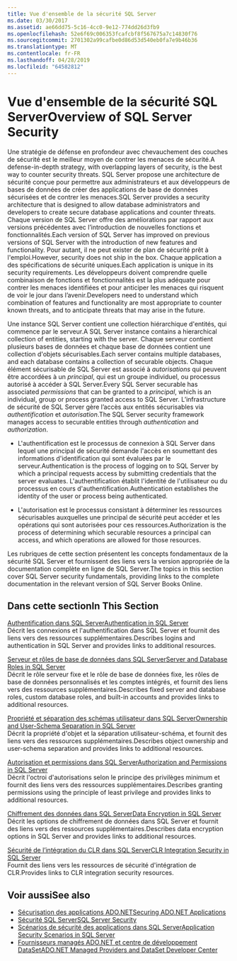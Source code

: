 ```yaml
---
title: Vue d'ensemble de la sécurité SQL Server
ms.date: 03/30/2017
ms.assetid: ae66dd75-5c16-4cc0-9e12-774dd26d3fb9
ms.openlocfilehash: 52e6f69c006353fcafcbf8f567675a7c14830f76
ms.sourcegitcommit: 2701302a99cafbe0d86d53d540eb0fa7e9b46b36
ms.translationtype: MT
ms.contentlocale: fr-FR
ms.lasthandoff: 04/28/2019
ms.locfileid: "64582812"
---
```

# <a name="overview-of-sql-server-security"></a><span data-ttu-id="39a19-102">Vue d'ensemble de la sécurité SQL Server</span><span class="sxs-lookup"><span data-stu-id="39a19-102">Overview of SQL Server Security</span></span>
<span data-ttu-id="39a19-103">Une stratégie de défense en profondeur avec chevauchement des couches de sécurité est le meilleur moyen de contrer les menaces de sécurité.</span><span class="sxs-lookup"><span data-stu-id="39a19-103">A defense-in-depth strategy, with overlapping layers of security, is the best way to counter security threats.</span></span> <span data-ttu-id="39a19-104">SQL Server propose une architecture de sécurité conçue pour permettre aux administrateurs et aux développeurs de bases de données de créer des applications de base de données sécurisées et de contrer les menaces.</span><span class="sxs-lookup"><span data-stu-id="39a19-104">SQL Server provides a security architecture that is designed to allow database administrators and developers to create secure database applications and counter threats.</span></span> <span data-ttu-id="39a19-105">Chaque version de SQL Server offre des améliorations par rapport aux versions précédentes avec l’introduction de nouvelles fonctions et fonctionnalités.</span><span class="sxs-lookup"><span data-stu-id="39a19-105">Each version of SQL Server has improved on previous versions of SQL Server with the introduction of new features and functionality.</span></span> <span data-ttu-id="39a19-106">Pour autant, il ne peut exister de plan de sécurité prêt à l'emploi.</span><span class="sxs-lookup"><span data-stu-id="39a19-106">However, security does not ship in the box.</span></span> <span data-ttu-id="39a19-107">Chaque application a des spécifications de sécurité uniques.</span><span class="sxs-lookup"><span data-stu-id="39a19-107">Each application is unique in its security requirements.</span></span> <span data-ttu-id="39a19-108">Les développeurs doivent comprendre quelle combinaison de fonctions et fonctionnalités est la plus adéquate pour contrer les menaces identifiées et pour anticiper les menaces qui risquent de voir le jour dans l’avenir.</span><span class="sxs-lookup"><span data-stu-id="39a19-108">Developers need to understand which combination of features and functionality are most appropriate to counter known threats, and to anticipate threats that may arise in the future.</span></span>  
  
 <span data-ttu-id="39a19-109">Une instance SQL Server contient une collection hiérarchique d'entités, qui commence par le serveur.</span><span class="sxs-lookup"><span data-stu-id="39a19-109">A SQL Server instance contains a hierarchical collection of entities, starting with the server.</span></span> <span data-ttu-id="39a19-110">Chaque serveur contient plusieurs bases de données et chaque base de données contient une collection d'objets sécurisables.</span><span class="sxs-lookup"><span data-stu-id="39a19-110">Each server contains multiple databases, and each database contains a collection of securable objects.</span></span> <span data-ttu-id="39a19-111">Chaque élément sécurisable de SQL Server est associé à *autorisations* qui peuvent être accordées à un *principal*, qui est un groupe individuel, ou processus autorisé à accéder à SQL Server.</span><span class="sxs-lookup"><span data-stu-id="39a19-111">Every SQL Server securable has associated *permissions* that can be granted to a *principal*, which is an individual, group or process granted access to SQL Server.</span></span> <span data-ttu-id="39a19-112">L’infrastructure de sécurité de SQL Server gère l’accès aux entités sécurisables via *authentification* et *autorisation*.</span><span class="sxs-lookup"><span data-stu-id="39a19-112">The SQL Server security framework manages access to securable entities through *authentication* and *authorization*.</span></span>  
  
- <span data-ttu-id="39a19-113">L'authentification est le processus de connexion à SQL Server dans lequel une principal de sécurité demande l'accès en soumettant des informations d'identification qui sont évaluées par le serveur.</span><span class="sxs-lookup"><span data-stu-id="39a19-113">Authentication is the process of logging on to SQL Server by which a principal requests access by submitting credentials that the server evaluates.</span></span> <span data-ttu-id="39a19-114">L'authentification établit l'identité de l'utilisateur ou du processus en cours d'authentification.</span><span class="sxs-lookup"><span data-stu-id="39a19-114">Authentication establishes the identity of the user or process being authenticated.</span></span>  
  
- <span data-ttu-id="39a19-115">L'autorisation est le processus consistant à déterminer les ressources sécurisables auxquelles une principal de sécurité peut accéder et les opérations qui sont autorisées pour ces ressources.</span><span class="sxs-lookup"><span data-stu-id="39a19-115">Authorization is the process of determining which securable resources a principal can access, and which operations are allowed for those resources.</span></span>  
  
 <span data-ttu-id="39a19-116">Les rubriques de cette section présentent les concepts fondamentaux de la sécurité SQL Server et fournissent des liens vers la version appropriée de la documentation complète en ligne de SQL Server.</span><span class="sxs-lookup"><span data-stu-id="39a19-116">The topics in this section cover SQL Server security fundamentals, providing links to the complete documentation in the relevant version of SQL Server Books Online.</span></span>  
  
## <a name="in-this-section"></a><span data-ttu-id="39a19-117">Dans cette section</span><span class="sxs-lookup"><span data-stu-id="39a19-117">In This Section</span></span>  
 [<span data-ttu-id="39a19-118">Authentification dans SQL Server</span><span class="sxs-lookup"><span data-stu-id="39a19-118">Authentication in SQL Server</span></span>](../../../../../docs/framework/data/adonet/sql/authentication-in-sql-server.md)  
 <span data-ttu-id="39a19-119">Décrit les connexions et l'authentification dans SQL Server et fournit des liens vers des ressources supplémentaires.</span><span class="sxs-lookup"><span data-stu-id="39a19-119">Describes logins and authentication in SQL Server and provides links to additional resources.</span></span>  
  
 [<span data-ttu-id="39a19-120">Serveur et rôles de base de données dans SQL Server</span><span class="sxs-lookup"><span data-stu-id="39a19-120">Server and Database Roles in SQL Server</span></span>](../../../../../docs/framework/data/adonet/sql/server-and-database-roles-in-sql-server.md)  
 <span data-ttu-id="39a19-121">Décrit le rôle serveur fixe et le rôle de base de données fixe, les rôles de base de données personnalisés et les comptes intégrés, et fournit des liens vers des ressources supplémentaires.</span><span class="sxs-lookup"><span data-stu-id="39a19-121">Describes fixed server and database roles, custom database roles, and built-in accounts and provides links to additional resources.</span></span>  
  
 [<span data-ttu-id="39a19-122">Propriété et séparation des schémas utilisateur dans SQL Server</span><span class="sxs-lookup"><span data-stu-id="39a19-122">Ownership and User-Schema Separation in SQL Server</span></span>](../../../../../docs/framework/data/adonet/sql/ownership-and-user-schema-separation-in-sql-server.md)  
 <span data-ttu-id="39a19-123">Décrit la propriété d'objet et la séparation utilisateur-schéma, et fournit des liens vers des ressources supplémentaires.</span><span class="sxs-lookup"><span data-stu-id="39a19-123">Describes object ownership and  user-schema separation and provides links to additional resources.</span></span>  
  
 [<span data-ttu-id="39a19-124">Autorisation et permissions dans SQL Server</span><span class="sxs-lookup"><span data-stu-id="39a19-124">Authorization and Permissions in SQL Server</span></span>](../../../../../docs/framework/data/adonet/sql/authorization-and-permissions-in-sql-server.md)  
 <span data-ttu-id="39a19-125">Décrit l'octroi d'autorisations selon le principe des privilèges minimum et fournit des liens vers des ressources supplémentaires.</span><span class="sxs-lookup"><span data-stu-id="39a19-125">Describes granting permissions using the principle of least privilege and provides links to additional resources.</span></span>  
  
 [<span data-ttu-id="39a19-126">Chiffrement des données dans SQL Server</span><span class="sxs-lookup"><span data-stu-id="39a19-126">Data Encryption in SQL Server</span></span>](../../../../../docs/framework/data/adonet/sql/data-encryption-in-sql-server.md)  
 <span data-ttu-id="39a19-127">Décrit les options de chiffrement de données dans SQL Server et fournit des liens vers des ressources supplémentaires.</span><span class="sxs-lookup"><span data-stu-id="39a19-127">Describes data encryption options in SQL Server and provides links to additional resources.</span></span>  
  
 [<span data-ttu-id="39a19-128">Sécurité de l’intégration du CLR dans SQL Server</span><span class="sxs-lookup"><span data-stu-id="39a19-128">CLR Integration Security in SQL Server</span></span>](../../../../../docs/framework/data/adonet/sql/clr-integration-security-in-sql-server.md)  
 <span data-ttu-id="39a19-129">Fournit des liens vers les ressources de sécurité d'intégration de CLR.</span><span class="sxs-lookup"><span data-stu-id="39a19-129">Provides links to CLR integration security resources.</span></span>  
  
## <a name="see-also"></a><span data-ttu-id="39a19-130">Voir aussi</span><span class="sxs-lookup"><span data-stu-id="39a19-130">See also</span></span>

- [<span data-ttu-id="39a19-131">Sécurisation des applications ADO.NET</span><span class="sxs-lookup"><span data-stu-id="39a19-131">Securing ADO.NET Applications</span></span>](../../../../../docs/framework/data/adonet/securing-ado-net-applications.md)
- [<span data-ttu-id="39a19-132">Sécurité SQL Server</span><span class="sxs-lookup"><span data-stu-id="39a19-132">SQL Server Security</span></span>](../../../../../docs/framework/data/adonet/sql/sql-server-security.md)
- [<span data-ttu-id="39a19-133">Scénarios de sécurité des applications dans SQL Server</span><span class="sxs-lookup"><span data-stu-id="39a19-133">Application Security Scenarios in SQL Server</span></span>](../../../../../docs/framework/data/adonet/sql/application-security-scenarios-in-sql-server.md)
- [<span data-ttu-id="39a19-134">Fournisseurs managés ADO.NET et centre de développement DataSet</span><span class="sxs-lookup"><span data-stu-id="39a19-134">ADO.NET Managed Providers and DataSet Developer Center</span></span>](https://go.microsoft.com/fwlink/?LinkId=217917)
